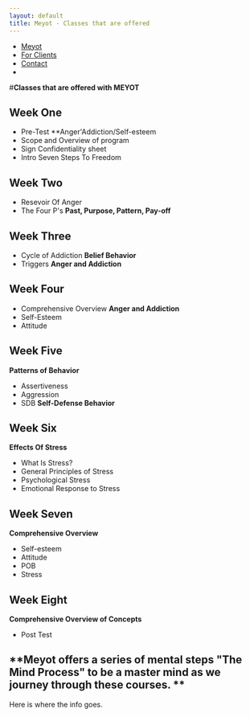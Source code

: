 ```yaml
---
layout: default
title: Meyot - Classes that are offered
---
```


- [Meyot](index.html)
- [For Clients](clients.html)
- [Contact](contact.html)
- 
#**Classes that are offered with MEYOT**


## **Week One**

- Pre-Test **Anger'Addiction/Self-esteem
- Scope and Overview of program
- Sign Confidentiality sheet
- Intro Seven Steps To Freedom

## **Week Two**

- Resevoir Of Anger
- The Four P's **Past, Purpose, Pattern, Pay-off**

## **Week Three**

- Cycle of Addiction **Belief Behavior**
- Triggers **Anger and Addiction**

## **Week Four**

- Comprehensive Overview **Anger and Addiction**
- Self-Esteem
- Attitude

## **Week Five**

**Patterns of Behavior**

- Assertiveness 
- Aggression
- SDB **Self-Defense Behavior**

## **Week Six**

**Effects Of Stress**

- What Is Stress?
- General Principles of Stress
- Psychological Stress
- Emotional Response to Stress

## **Week Seven**

**Comprehensive Overview**

- Self-esteem
- Attitude
- POB
- Stress

## **Week Eight**

**Comprehensive Overview of Concepts**

- Post Test

## **Meyot offers a series of mental steps "The Mind Process" to be a master mind as we journey through these courses. **


Here is where the info goes.


